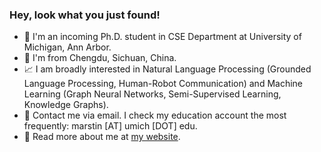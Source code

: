 ### Hey, look what you just found!

- :school: I'm an incoming Ph.D. student in CSE Department at University of Michigan, Ann Arbor.
- :panda_face: I'm from Chengdu, Sichuan, China.
- :chart_with_upwards_trend: I am broadly interested in Natural Language Processing (Grounded Language Processing, Human-Robot Communication) and Machine Learning (Graph Neural Networks, Semi-Supervised Learning, Knowledge Graphs).
- :e-mail: Contact me via email. I check my education account the most frequently: marstin \[AT\] umich \[DOT\] edu.
- :link: Read more about me at [my website](https://mars-tin.github.io/).

<!-- waka-box start -->

<!-- waka-box end -->
